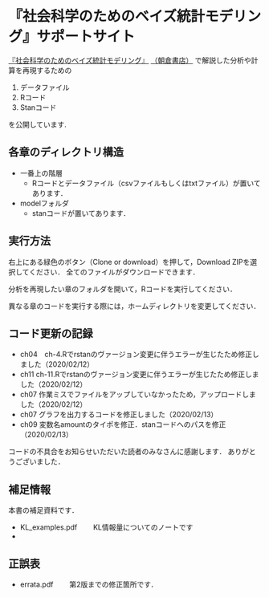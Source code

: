# 『社会科学のためのベイズ統計モデリング』サポートサイト

[『社会科学のためのベイズ統計モデリング』](https://www.amazon.co.jp/dp/4254128428/)
[（朝倉書店）](http://www.asakura.co.jp/books/isbn/978-4-254-12842-0/)
で解説した分析や計算を再現するための

1. データファイル
2. Rコード
3. Stanコード

を公開しています.

## 各章のディレクトリ構造

- 一番上の階層
  - Rコードとデータファイル（csvファイルもしくはtxtファイル）が置いてあります．
- modelフォルダ
  - stanコードが置いてあります．

## 実行方法

右上にある緑色のボタン（Clone or download）を押して，Download ZIPを選択してください．
全てのファイルがダウンロードできます．

分析を再現したい章のフォルダを開いて，Rコードを実行してください．

異なる章のコードを実行する際には，ホームディレクトリを変更してください．

## コード更新の記録

- ch04　ch-4.Rでrstanのヴァージョン変更に伴うエラーが生じたため修正しました（2020/02/12）
- ch11 ch-11.Rでrstanのヴァージョン変更に伴うエラーが生じたため修正しました（2020/02/12）
- ch07 作業ミスでファイルをアップしていなかったため，アップロードしました（2020/02/12）
- ch07 グラフを出力するコードを修正しました（2020/02/13）
- ch09 変数名amountのタイポを修正．stanコードへのパスを修正（2020/02/13）

コードの不具合をお知らせいただいた読者のみなさんに感謝します．
ありがとうございました．

## 補足情報

本書の補足資料です．
- KL_examples.pdf 　　KL情報量についてのノートです
- 



## 正誤表

- errata.pdf 　　第2版までの修正箇所です．
